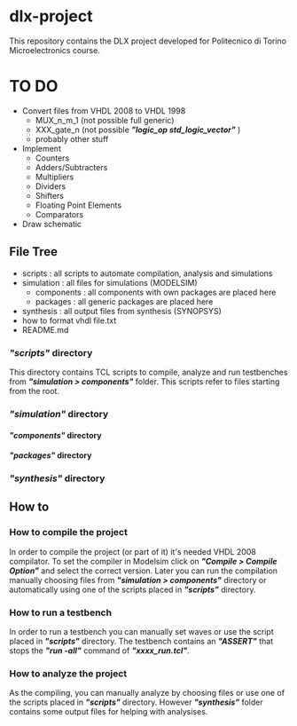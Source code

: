 # dlx-project

This repository contains the DLX project developed for Politecnico di Torino Microelectronics course.

# TO DO

* Convert files from VHDL 2008 to VHDL 1998
  * MUX_n_m_1 (not possible full generic)
  * XXX_gate_n (not possible __*"logic\_op std\_logic\_vector"*__ )
  * probably other stuff
* Implement
  * Counters
  * Adders/Subtracters
  * Multipliers
  * Dividers
  * Shifters
  * Floating Point Elements
  * Comparators
* Draw schematic



## File Tree
* scripts : all scripts to automate compilation, analysis and simulations
* simulation : all files for simulations (MODELSIM)
  * components : all components with own packages are placed here<!--* others : all not vhdl files are placed here-->
  * packages : all generic packages are placed here
* synthesis : all output files from synthesis (SYNOPSYS)
* how to format vhdl file.txt
* README.md

### __*"scripts"*__ directory

This directory contains TCL scripts to compile, analyze and run testbenches from __*"simulation > components"*__ folder.
This scripts refer to files starting from the root.

### __*"simulation"*__ directory

#### __*"components"*__ directory
#### __*"packages"*__ directory

### __*"synthesis"*__ directory

## How to

### How to compile the project

In order to compile the project (or part of it) it's needed VHDL 2008 compilator.
To set the compiler in Modelsim click on __*"Compile > Compile Option"*__ and select the correct version.
Later you can run the compilation manually choosing files from __*"simulation > components"*__ directory or automatically using one of the scripts placed in __*"scripts"*__ directory.

### How to run a testbench

In order to run a testbench you can manually set waves or use the script placed in __*"scripts"*__ directory.
The testbench contains an __*"ASSERT"*__ that stops the __*"run -all"*__ command of __*"xxxx_run.tcl"*__.

### How to analyze the project

As the compiling, you can manually analyze by choosing files or use one of the scripts placed in __*"scripts"*__ directory.
However __*"synthesis"*__ folder contains some output files for helping with analysises.